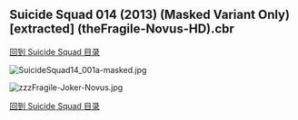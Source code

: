 ## Suicide Squad 014 (2013) (Masked Variant Only) [extracted] (theFragile-Novus-HD).cbr


[回到 Suicide Squad 目录](https://github.com/alicewish/markdown/blob/master/series/Suicide-Squad.md)


![SuicideSquad14_001a-masked.jpg](https://wx1.sinaimg.cn/large/6a9fdecagy1fq348q0bg3j21kw2f4hdu.jpg)

![zzzFragile-Joker-Novus.jpg](https://wx1.sinaimg.cn/large/6a9fdecagy1fq32l6wi57j21ao0t6wl2.jpg)

[回到 Suicide Squad 目录](https://github.com/alicewish/markdown/blob/master/series/Suicide-Squad.md)

